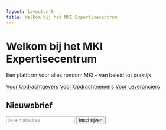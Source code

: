 ```yaml
---
layout: layout.njk
title: Welkom bij het MKI Expertisecentrum
---
```


# Welkom bij het MKI Expertisecentrum

Een platform voor alles rondom MKI – van beleid tot praktijk.

<div class="grid">
  <a class="tile" href="/opdrachtgevers/">Voor Opdrachtgevers</a>
  <a class="tile" href="/opdrachtnemers/">Voor Opdrachtnemers</a>
  <a class="tile" href="/leveranciers/">Voor Leveranciers</a>
</div>

<section>
  <h2>Nieuwsbrief</h2>
  <form action="https://example.us1.list-manage.com/subscribe/post" method="POST">
    <input type="email" name="EMAIL" placeholder="Je e-mailadres">
    <button type="submit">Inschrijven</button>
  </form>
</section>
